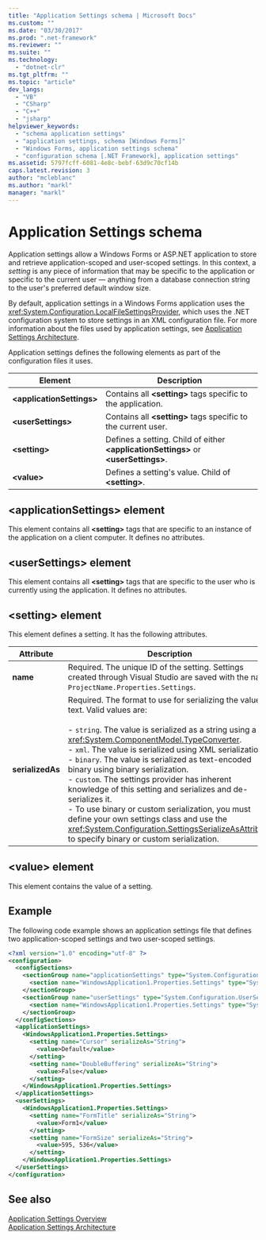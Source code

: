 ```yaml
---
title: "Application Settings schema | Microsoft Docs"
ms.custom: ""
ms.date: "03/30/2017"
ms.prod: ".net-framework"
ms.reviewer: ""
ms.suite: ""
ms.technology: 
  - "dotnet-clr"
ms.tgt_pltfrm: ""
ms.topic: "article"
dev_langs: 
  - "VB"
  - "CSharp"
  - "C++"
  - "jsharp"
helpviewer_keywords: 
  - "schema application settings"
  - "application settings, schema [Windows Forms]"
  - "Windows Forms, application settings schema"
  - "configuration schema [.NET Framework], application settings"
ms.assetid: 5797fcff-6081-4e8c-bebf-63d9c70cf14b
caps.latest.revision: 3
author: "mcleblanc"
ms.author: "markl"
manager: "markl"
---
```


# Application Settings schema

Application settings allow a Windows Forms or ASP.NET application to store and retrieve application-scoped and user-scoped settings. In this context, a *setting* is any piece of information that may be specific to the application or specific to the current user — anything from a database connection string to the user's preferred default window size.

By default, application settings in a Windows Forms application uses the <xref:System.Configuration.LocalFileSettingsProvider>, which uses the .NET configuration system to store settings in an XML configuration file. For more information about the files used by application settings, see [Application Settings Architecture](~/docs/framework/winforms/advanced/application-settings-architecture.md).

Application settings defines the following elements as part of the configuration files it uses.

| Element                    | Description                                                                           |
| -------------------------- | ------------------------------------------------------------------------------------- |
| **\<applicationSettings>** | Contains all **\<setting>** tags specific to the application.                         |
| **\<userSettings>**        | Contains all **\<setting>** tags specific to the current user.                        |
| **\<setting>**             | Defines a setting. Child of either **\<applicationSettings>** or **\<userSettings>**. |
| **\<value>**               | Defines a setting's value. Child of **\<setting>**.                                   |

## \<applicationSettings> element

This element contains all **\<setting>** tags that are specific to an instance of the application on a client computer. It defines no attributes.

## \<userSettings> element

This element contains all **\<setting>** tags that are specific to the user who is currently using the application. It defines no attributes.

## \<setting> element

This element defines a setting. It has the following attributes.

| Attribute        | Description |
| ---------------- | ----------- |
| **name**         | Required. The unique ID of the setting. Settings created through Visual Studio are saved with the name `ProjectName.Properties.Settings`. |
| **serializedAs** | Required. The format to use for serializing the value to text. Valid values are:<br><br>- `string`. The value is serialized as a string using a <xref:System.ComponentModel.TypeConverter>.<br>- `xml`. The value is serialized using XML serialization.<br>- `binary`. The value is serialized as text-encoded binary using binary serialization.<br />- `custom`. The settings provider has inherent knowledge of this setting and serializes and de-serializes it.<br>- To use binary or custom serialization, you must define your own settings class and use the <xref:System.Configuration.SettingsSerializeAsAttribute> to specify binary or custom serialization. |

## \<value> element

This element contains the value of a setting.

## Example

The following code example shows an application settings file that defines two application-scoped settings and two user-scoped settings.

```xml
<?xml version="1.0" encoding="utf-8" ?>
<configuration>
  <configSections>
    <sectionGroup name="applicationSettings" type="System.Configuration.ApplicationSettingsGroup, System, Version=2.0.0.0, Culture=neutral, PublicKeyToken=b77a5c561934e089">
      <section name="WindowsApplication1.Properties.Settings" type="System.Configuration.ClientSettingsSection, System, Version=2.0.0.0, Culture=neutral, PublicKeyToken=b77a5c561934e089" />
    </sectionGroup>
    <sectionGroup name="userSettings" type="System.Configuration.UserSettingsGroup, System, Version=2.0.0.0, Culture=neutral, PublicKeyToken=b77a5c561934e089">
      <section name="WindowsApplication1.Properties.Settings" type="System.Configuration.ClientSettingsSection, System, Version=2.0.0.0, Culture=neutral, PublicKeyToken=b77a5c561934e089" allowExeDefinition="MachineToLocalUser" />
    </sectionGroup>
  </configSections>
  <applicationSettings>
    <WindowsApplication1.Properties.Settings>
      <setting name="Cursor" serializeAs="String">
        <value>Default</value>
      </setting>
      <setting name="DoubleBuffering" serializeAs="String">
        <value>False</value>
      </setting>
    </WindowsApplication1.Properties.Settings>
  </applicationSettings>
  <userSettings>
    <WindowsApplication1.Properties.Settings>
      <setting name="FormTitle" serializeAs="String">
        <value>Form1</value>
      </setting>
      <setting name="FormSize" serializeAs="String">
        <value>595, 536</value>
      </setting>
    </WindowsApplication1.Properties.Settings>
  </userSettings>
</configuration>
```

## See also

[Application Settings Overview](~/docs/framework/winforms/advanced/application-settings-overview.md)   
[Application Settings Architecture](~/docs/framework/winforms/advanced/application-settings-architecture.md)
